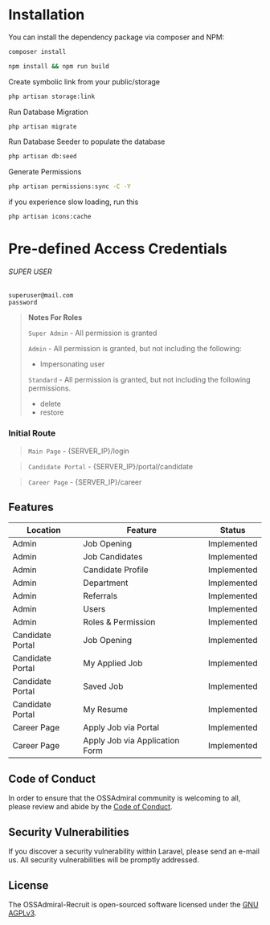 # Installation

You can install the dependency package via composer and NPM:

```bash
composer install
```
```bash
npm install && npm run build
```

Create symbolic link from your public/storage
```bash
php artisan storage:link
```

Run Database Migration
```bash
php artisan migrate
```

Run Database Seeder to populate the database
```bash
php artisan db:seed
```

Generate Permissions 
```bash
php artisan permissions:sync -C -Y
```


if you experience slow loading, run this
```bash
php artisan icons:cache
```



# Pre-defined Access Credentials

###### SUPER USER
```
superuser@mail.com
password
```

> **Notes For Roles**
> 
> `Super Admin` - All permission is granted
> 
>`Admin` - All permission is granted, but not including the following:
>   - Impersonating user
> 
> `Standard` - All permission is granted, but not including the following permissions.
>  - delete
>  - restore

### Initial Route

> `Main Page` - {SERVER_IP}/login

> `Candidate Portal` - {SERVER_IP}/portal/candidate

> `Career Page` - {SERVER_IP}/career

## Features

| Location         | Feature                        | Status      |
|------------------|--------------------------------|-------------|
| Admin            | Job Opening                    | Implemented |
| Admin            | Job Candidates                 | Implemented |
| Admin            | Candidate Profile              | Implemented |
| Admin            | Department                     | Implemented |
| Admin            | Referrals                      | Implemented |
| Admin            | Users                          | Implemented |
| Admin            | Roles & Permission             | Implemented |
| Candidate Portal | Job Opening                    | Implemented |
| Candidate Portal | My Applied Job                 | Implemented |
| Candidate Portal | Saved Job                      | Implemented |
| Candidate Portal | My Resume                      | Implemented |
| Career Page      | Apply Job via Portal           | Implemented |
| Career Page      | Apply Job via Application Form | Implemented |


## Code of Conduct

In order to ensure that the OSSAdmiral community is welcoming to all, please review and abide by the [Code of Conduct](#).

## Security Vulnerabilities

If you discover a security vulnerability within Laravel, please send an e-mail us. All security vulnerabilities will be promptly addressed.

## License

The OSSAdmiral-Recruit  is open-sourced software licensed under the [GNU AGPLv3](https://choosealicense.com/licenses/agpl-3.0/).
